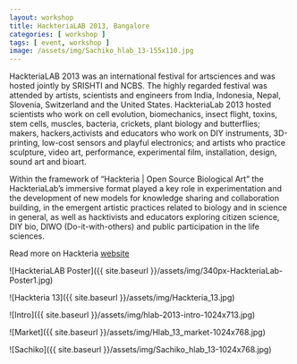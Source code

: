 ```yaml
---
layout: workshop
title: HackteriaLAB 2013, Bangalore
categories: [ workshop ]
tags: [ event, workshop ]
image: /assets/img/Sachiko_hlab_13-155x110.jpg
---
```


HackteriaLAB 2013 was an international festival for artsciences and was hosted jointly by SRISHTI and NCBS. The highly regarded festival was attended by artists, scientists and engineers from India, Indonesia, Nepal, Slovenia, Switzerland and the United States. HackteriaLab 2013 hosted scientists who work on cell evolution, biomechanics, insect flight, toxins, stem cells, muscles, bacteria, crickets, plant biology and butterflies; makers, hackers,activists and educators who work on DIY instruments, 3D-printing, low-cost sensors and playful electronics; and artists who practice sculpture, video art, performance, experimental film, installation, design, sound art and bioart.

<!--more-->

Within the framework of “Hackteria | Open Source Biological Art” the HackteriaLab’s immersive format played a key role in experimentation and the development of new models for knowledge sharing and collaboration building, in the emergent artistic practices related to biology and in science in general, as well as hacktivists and educators exploring citizen science, DIY bio, DIWO (Do-it-with-others) and public participation in the life sciences.

Read more on Hackteria [website](http://hackteria.org/hackterialab/hackterialab-2013-bangalore/)

![HackteriaLAB Poster]({{ site.baseurl }}/assets/img/340px-HackteriaLab-Poster1.jpg)

![Hackteria 13]({{ site.baseurl }}/assets/img/Hackteria_13.jpg)

![Intro]({{ site.baseurl }}/assets/img/hlab-2013-intro-1024x713.jpg)

![Market]({{ site.baseurl }}/assets/img/Hlab_13_market-1024x768.jpg)

![Sachiko]({{ site.baseurl }}/assets/img/Sachiko_hlab_13-1024x768.jpg)

